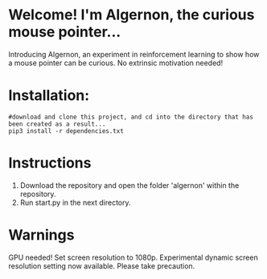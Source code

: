 # Welcome! I'm Algernon, the curious mouse pointer...
Introducing Algernon, an experiment in reinforcement learning to show how a mouse pointer can be curious. No extrinsic motivation needed!

# Installation:
```
#download and clone this project, and cd into the directory that has been created as a result...
pip3 install -r dependencies.txt
```
# Instructions
1. Download the repository and open the folder 'algernon' within the repository.
2. Run start.py in the next directory.

# Warnings
GPU needed!
Set screen resolution to 1080p.
Experimental dynamic screen resolution setting now available. Please take precaution.
